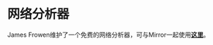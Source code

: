 # 网络分析器

James Frowen维护了一个免费的网络分析器，可与Mirror一起使用[**这里**](https://github.com/James-Frowen/Mirage.Profiler)。

<figure><img src="../../.gitbook/assets/image (1).png" alt=""><figcaption></figcaption></figure>
